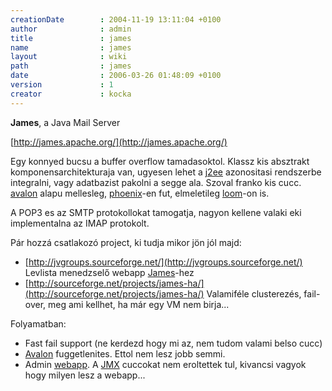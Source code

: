 ```yaml
---
creationDate        : 2004-11-19 13:11:04 +0100 
author              : admin 
title               : james 
name                : james 
layout              : wiki 
path                : james 
date                : 2006-03-26 01:48:09 +0100 
version             : 1 
creator             : kocka 
---
```

__James__, a Java Mail Server

[http://james.apache.org/](http://james.apache.org/)

Egy konnyed bucsu a buffer overflow tamadasoktol. Klassz kis absztrakt komponensarchitekturaja van, ugyesen lehet a [j2ee](j2ee.html) azonositasi rendszerbe integralni, vagy adatbazist pakolni a segge ala. Szoval franko kis cucc. [avalon](avalon.html) alapu mellesleg, [phoenix](phoenix.html)-en fut, elmeletileg [loom](loom.html)-on is.

A POP3 es az SMTP protokollokat tamogatja, nagyon kellene valaki eki implementalna az IMAP protokolt.

Pár hozzá csatlakozó project, ki tudja mikor jön jól majd:

*   [http://jvgroups.sourceforge.net/](http://jvgroups.sourceforge.net/) Levlista menedzselő webapp [James](james.html)-hez
*   [http://sourceforge.net/projects/james-ha/](http://sourceforge.net/projects/james-ha/) Valamiféle clusterezés, fail-over, meg ami kellhet, ha már egy VM nem birja...

Folyamatban:

*   Fast fail support (ne kerdezd hogy mi az, nem tudom valami belso cucc)
*   [Avalon](avalon.html) fuggetlenites. Ettol nem lesz jobb semmi.
*   Admin [webapp](webapp.html). A [JMX](JMX.html) cuccokat nem eroltettek tul, kivancsi vagyok hogy milyen lesz a webapp...
